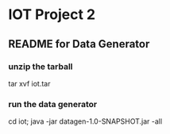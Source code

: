 # IOT Project 2

## README for Data Generator

### unzip the tarball

tar xvf iot.tar

### run the data generator

cd iot; 
java -jar datagen-1.0-SNAPSHOT.jar -all
